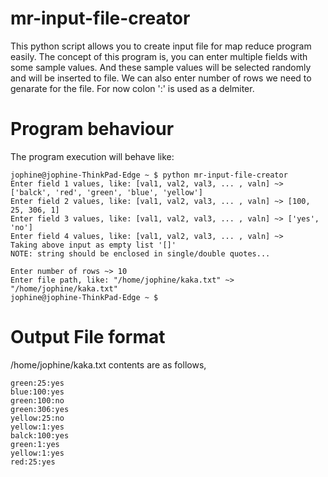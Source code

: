 mr-input-file-creator
===============

This python script allows you to create input file for map reduce program easily.
The concept of this program is, you can enter multiple fields with some sample values. And these sample values will be selected randomly and will be inserted to file. We can also enter number of rows we need to genarate for the file.
For now colon ':' is used as a delmiter.

Program behaviour
===============
The program execution will behave like:

```shel
jophine@jophine-ThinkPad-Edge ~ $ python mr-input-file-creator
Enter field 1 values, like: [val1, val2, val3, ... , valn] ~> ['balck', 'red', 'green', 'blue', 'yellow']
Enter field 2 values, like: [val1, val2, val3, ... , valn] ~> [100, 25, 306, 1]   
Enter field 3 values, like: [val1, val2, val3, ... , valn] ~> ['yes', 'no']
Enter field 4 values, like: [val1, val2, val3, ... , valn] ~> 
Taking above input as empty list '[]' 
NOTE: string should be enclosed in single/double quotes...

Enter number of rows ~> 10
Enter file path, like: "/home/jophine/kaka.txt" ~> "/home/jophine/kaka.txt"
jophine@jophine-ThinkPad-Edge ~ $
```

Output File format
=================
/home/jophine/kaka.txt contents are as follows,

```shel
green:25:yes
blue:100:yes
green:100:no
green:306:yes
yellow:25:no
yellow:1:yes
balck:100:yes
green:1:yes
yellow:1:yes
red:25:yes
```
